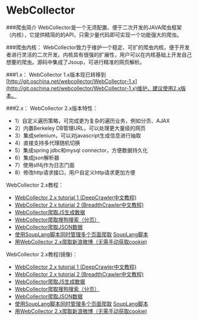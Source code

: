 WebCollector
============

###爬虫简介
WebCollector是一个无须配置、便于二次开发的JAVA爬虫框架（内核），它提供精简的的API，只需少量代码即可实现一个功能强大的爬虫。

###爬虫内核：
WebCollector致力于维护一个稳定、可扩的爬虫内核，便于开发者进行灵活的二次开发。内核具有很强的扩展性，用户可以在内核基础上开发自己想要的爬虫。源码中集成了Jsoup，可进行精准的网页解析。

###1.x：
WebCollector 1.x版本现已转移到[http://git.oschina.net/webcollector/WebCollector-1.x](http://git.oschina.net/webcollector/WebCollector-1.x)维护，建议使用2.x版本。

###2.x：
WebCollector 2.x版本特性：
* 1）自定义遍历策略，可完成更为复杂的遍历业务，例如分页、AJAX
* 2）内置Berkeley DB管理URL，可以处理更大量级的网页
* 3）集成selenium，可以对javascript生成信息进行抽取
* 4）直接支持多代理随机切换
* 5）集成spring jdbc和mysql connector，方便数据持久化
* 6）集成json解析器
* 7）使用slf4j作为日志门面
* 8）修改http请求接口，用户自定义http请求更加方便

WebCollector 2.x教程：
* [WebCollector 2.x tutorial 1 (DeepCrawler中文教程)](https://github.com/CrawlScript/WebCollector/blob/master/WebCollectorExample/src/main/java/cn/edu/hfut/dmic/webcollector/example/TutorialCrawler.java)
* [WebCollector 2.x tutorial 2 (BreadthCrawler中文教程)](https://github.com/CrawlScript/WebCollector/blob/master/WebCollectorExample/src/main/java/cn/edu/hfut/dmic/webcollector/example/TutorialCrawler2.java)
* [WebCollector爬取JS生成数据](https://github.com/CrawlScript/WebCollector/blob/master/WebCollectorExample/src/main/java/cn/edu/hfut/dmic/webcollector/example/DemoJSCrawler.java)
* [WebCollector爬取搜狗搜索（分页）](https://github.com/CrawlScript/WebCollector/blob/master/WebCollectorExample/src/main/java/cn/edu/hfut/dmic/webcollector/example/DemoSogouCrawler.java)
* [WebCollector爬取JSON数据](https://github.com/CrawlScript/WebCollector/blob/master/WebCollectorExample/src/main/java/cn/edu/hfut/dmic/webcollector/example/DemoJsonCrawler.java)
* [使用SoupLang脚本同时管理多个页面爬取](https://github.com/CrawlScript/WebCollector/blob/master/WebCollectorExample/src/main/java/cn/edu/hfut/dmic/webcollector/example/DemoSoupLangCrawler.java)     [SoupLang脚本](https://github.com/CrawlScript/WebCollector/blob/master/WebCollectorExample/src/main/resources/example/DemoRule1.xml)
* [用WebCollector 2.x爬取新浪微博（无需手动获取cookie)](http://blog.csdn.net/ajaxhu/article/details/42346471)

WebCollector 2.x教程(镜像)：
* [WebCollector 2.x tutorial 1 (DeepCrawler中文教程)](http://git.oschina.net/webcollector/WebCollector/blob/master/WebCollectorExample/src/main/java/cn/edu/hfut/dmic/webcollector/example/TutorialCrawler.java)
* [WebCollector 2.x tutorial 2 (BreadthCrawler中文教程)](http://git.oschina.net/webcollector/WebCollector/blob/master/WebCollectorExample/src/main/java/cn/edu/hfut/dmic/webcollector/example/TutorialCrawler2.java)
* [WebCollector爬取JS生成数据](http://git.oschina.net/webcollector/WebCollector/blob/master/WebCollectorExample/src/main/java/cn/edu/hfut/dmic/webcollector/example/DemoJSCrawler.java)
* [WebCollector爬取搜狗搜索（分页）](http://git.oschina.net/webcollector/WebCollector/blob/master/WebCollectorExample/src/main/java/cn/edu/hfut/dmic/webcollector/example/DemoSogouCrawler.java)
* [WebCollector爬取JSON数据](http://git.oschina.net/webcollector/WebCollector/blob/master/WebCollectorExample/src/main/java/cn/edu/hfut/dmic/webcollector/example/DemoJsonCrawler.java)
* [使用SoupLang脚本同时管理多个页面爬取](http://git.oschina.net/webcollector/WebCollector/blob/master/WebCollectorExample/src/main/java/cn/edu/hfut/dmic/webcollector/example/DemoSoupLangCrawler.java)     [SoupLang脚本](http://git.oschina.net/webcollector/WebCollector/blob/master/WebCollectorExample/src/main/resources/example/DemoRule1.xml)
* [用WebCollector 2.x爬取新浪微博（无需手动获取cookie)](http://blog.csdn.net/ajaxhu/article/details/42346471)





